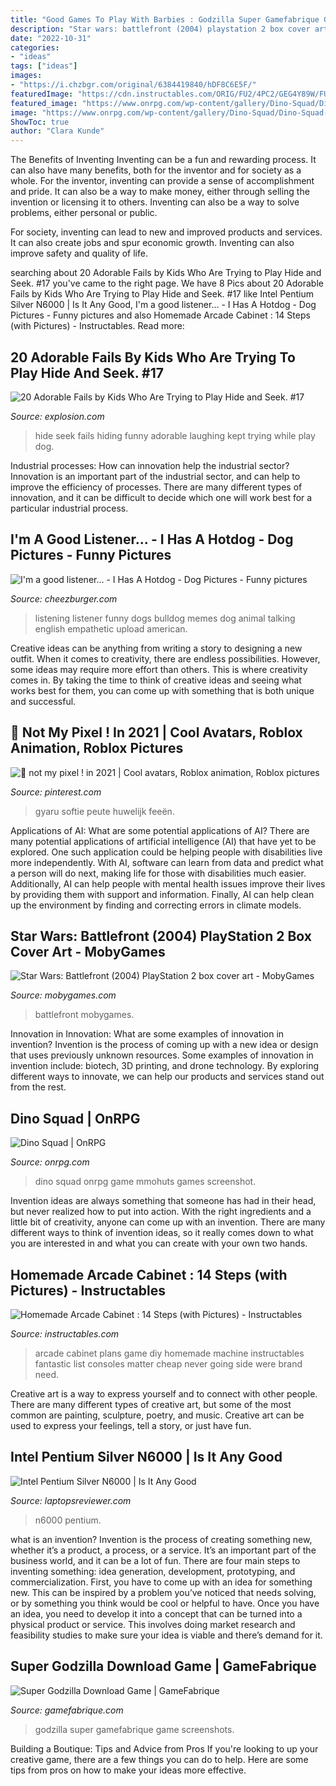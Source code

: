 ```yaml
---
title: "Good Games To Play With Barbies : Godzilla Super Gamefabrique Game Screenshots"
description: "Star wars: battlefront (2004) playstation 2 box cover art"
date: "2022-10-31"
categories:
- "ideas"
tags: ["ideas"]
images:
- "https://i.chzbgr.com/original/6384419840/hDF8C6E5F/"
featuredImage: "https://cdn.instructables.com/ORIG/FU2/4PC2/GEG4Y89W/FU24PC2GEG4Y89W.jpg?frame=1"
featured_image: "https://www.onrpg.com/wp-content/gallery/Dino-Squad/Dino-Squad-Screenshot2.jpg"
image: "https://www.onrpg.com/wp-content/gallery/Dino-Squad/Dino-Squad-Screenshot2.jpg"
ShowToc: true
author: "Clara Kunde"
---
```



The Benefits of Inventing
Inventing can be a fun and rewarding process. It can also have many benefits, both for the inventor and for society as a whole.
For the inventor, inventing can provide a sense of accomplishment and pride. It can also be a way to make money, either through selling the invention or licensing it to others. Inventing can also be a way to solve problems, either personal or public.

For society, inventing can lead to new and improved products and services. It can also create jobs and spur economic growth. Inventing can also improve safety and quality of life.

	

		
searching about 20 Adorable Fails by Kids Who Are Trying to Play Hide and Seek. #17 you've came to the right page. We have 8 Pics about 20 Adorable Fails by Kids Who Are Trying to Play Hide and Seek. #17 like Intel Pentium Silver N6000 | Is It Any Good, I&#039;m a good listener... - I Has A Hotdog - Dog Pictures - Funny pictures and also Homemade Arcade Cabinet : 14 Steps (with Pictures) - Instructables. Read more:
		
    
## 20 Adorable Fails By Kids Who Are Trying To Play Hide And Seek. #17

<img loading=lazy src="http://www.explosion.com/wp-content/uploads/2014/06/169.jpg" onerror="this.onerror=null;this.src='https://tse3.mm.bing.net/th?id=OIP.Ya9s7WchsEday9wdLGi1mwHaJ4&amp;pid=15.1';" alt="20 Adorable Fails by Kids Who Are Trying to Play Hide and Seek. #17">

_Source: explosion.com_

>hide seek fails hiding funny adorable laughing kept trying while play dog. 

	

Industrial processes: How can innovation help the industrial sector?
Innovation is an important part of the industrial sector, and can help to improve the efficiency of processes. There are many different types of innovation, and it can be difficult to decide which one will work best for a particular industrial process.

    
## I&#039;m A Good Listener... - I Has A Hotdog - Dog Pictures - Funny Pictures

<img loading=lazy src="https://i.chzbgr.com/original/6384419840/hDF8C6E5F/" onerror="this.onerror=null;this.src='https://tse1.mm.bing.net/th?id=OIP.rIcUhYpctAk9_R-KQJjhvwAAAA&amp;pid=15.1';" alt="I&#039;m a good listener... - I Has A Hotdog - Dog Pictures - Funny pictures">

_Source: cheezburger.com_

>listening listener funny dogs bulldog memes dog animal talking english empathetic upload american. 

	

Creative ideas can be anything from writing a story to designing a new outfit. When it comes to creativity, there are endless possibilities. However, some ideas may require more effort than others. This is where creativity comes in. By taking the time to think of creative ideas and seeing what works best for them, you can come up with something that is both unique and successful.

    
## 🐾 Not My Pixel ! In 2021 | Cool Avatars, Roblox Animation, Roblox Pictures

<img loading=lazy src="https://i.pinimg.com/736x/9f/ef/2f/9fef2f15208d78a1b157b1952c10e840.jpg" onerror="this.onerror=null;this.src='https://tse4.mm.bing.net/th?id=OIP.NnNyQ5TCBYK5AWyB65GecAHaM_&amp;pid=15.1';" alt="🐾 not my pixel ! in 2021 | Cool avatars, Roblox animation, Roblox pictures">

_Source: pinterest.com_

>gyaru softie peute huwelijk feeën. 

	

Applications of AI: What are some potential applications of AI?
There are many potential applications of artificial intelligence (AI) that have yet to be explored. One such application could be helping people with disabilities live more independently. With AI, software can learn from data and predict what a person will do next, making life for those with disabilities much easier. Additionally, AI can help people with mental health issues improve their lives by providing them with support and information. Finally, AI can help clean up the environment by finding and correcting errors in climate models.

    
## Star Wars: Battlefront (2004) PlayStation 2 Box Cover Art - MobyGames

<img loading=lazy src="https://www.mobygames.com/images/covers/l/95081-star-wars-battlefront-playstation-2-front-cover.png" onerror="this.onerror=null;this.src='https://tse1.mm.bing.net/th?id=OIP.L_eWCNvdxtTUebbJxR7CswHaKe&amp;pid=15.1';" alt="Star Wars: Battlefront (2004) PlayStation 2 box cover art - MobyGames">

_Source: mobygames.com_

>battlefront mobygames. 

	

Innovation in Innovation: What are some examples of innovation in invention?
Invention is the process of coming up with a new idea or design that uses previously unknown resources. Some examples of innovation in invention include: biotech, 3D printing, and drone technology. By exploring different ways to innovate, we can help our products and services stand out from the rest.

    
## Dino Squad | OnRPG

<img loading=lazy src="https://www.onrpg.com/wp-content/gallery/Dino-Squad/Dino-Squad-Screenshot2.jpg" onerror="this.onerror=null;this.src='https://tse3.mm.bing.net/th?id=OIP.W74qpS_rX2rY0jXtVoI66QHaEK&amp;pid=15.1';" alt="Dino Squad | OnRPG">

_Source: onrpg.com_

>dino squad onrpg game mmohuts games screenshot. 

	

Invention ideas are always something that someone has had in their head, but never realized how to put into action. With the right ingredients and a little bit of creativity, anyone can come up with an invention. There are many different ways to think of invention ideas, so it really comes down to what you are interested in and what you can create with your own two hands.

    
## Homemade Arcade Cabinet : 14 Steps (with Pictures) - Instructables

<img loading=lazy src="https://cdn.instructables.com/ORIG/FU2/4PC2/GEG4Y89W/FU24PC2GEG4Y89W.jpg?frame=1" onerror="this.onerror=null;this.src='https://tse1.mm.bing.net/th?id=OIP.6KSgyHOdzgxpzoEcFETdWwHaJ4&amp;pid=15.1';" alt="Homemade Arcade Cabinet : 14 Steps (with Pictures) - Instructables">

_Source: instructables.com_

>arcade cabinet plans game diy homemade machine instructables fantastic list consoles matter cheap never going side were brand need. 

	

Creative art is a way to express yourself and to connect with other people. There are many different types of creative art, but some of the most common are painting, sculpture, poetry, and music. Creative art can be used to express your feelings, tell a story, or just have fun.

    
## Intel Pentium Silver N6000 | Is It Any Good

<img loading=lazy src="https://laptopsreviewer.com/wp-content/uploads/2021/06/chart-35-1-2048x864.png" onerror="this.onerror=null;this.src='https://tse4.mm.bing.net/th?id=OIP.zBG2k68hTzANNy0fIB8mcAHaDH&amp;pid=15.1';" alt="Intel Pentium Silver N6000 | Is It Any Good">

_Source: laptopsreviewer.com_

>n6000 pentium. 

	

what is an invention?
Invention is the process of creating something new, whether it’s a product, a process, or a service. It’s an important part of the business world, and it can be a lot of fun.
There are four main steps to inventing something: idea generation, development, prototyping, and commercialization. First, you have to come up with an idea for something new. This can be inspired by a problem you’ve noticed that needs solving, or by something you think would be cool or helpful to have. Once you have an idea, you need to develop it into a concept that can be turned into a physical product or service. This involves doing market research and feasibility studies to make sure your idea is viable and there’s demand for it.

    
## Super Godzilla Download Game | GameFabrique

<img loading=lazy src="http://gamefabrique.com/storage/screenshots/snes/super-godzilla-06.png" onerror="this.onerror=null;this.src='https://tse1.mm.bing.net/th?id=OIP.9QSY40KXEtF-XM7TpBawZAHaFj&amp;pid=15.1';" alt="Super Godzilla Download Game | GameFabrique">

_Source: gamefabrique.com_

>godzilla super gamefabrique game screenshots. 

	

Building a Boutique: Tips and Advice from Pros
If you're looking to up your creative game, there are a few things you can do to help. Here are some tips from pros on how to make your ideas more effective.


